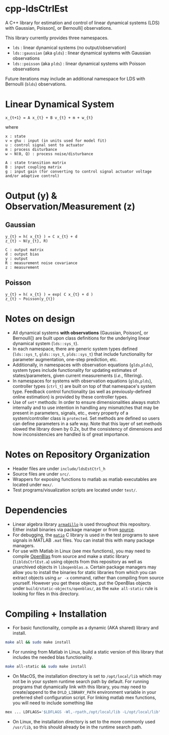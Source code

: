 # cpp-ldsCtrlEst
A C++ library for estimation and control of linear dynamical systems (LDS) with Gaussian, Poisson[, or Bernoulli] observations.

This library currently provides three namespaces.
 - `lds` : linear dynamical systems (no output/observation)
 - `lds::gaussian` (aka `glds`) : linear dynamical systems with Gaussian observations
 - `lds::poisson` (aka `plds`) : linear dynamical systems with Poisson observations

Future iterations may include an additional namespace for LDS with Bernoulli (`blds`) observations.

# Linear Dynamical System
	x_{t+1} = A x_{t} + B v_{t} + m + w_{t}

where

	x : state
	v = g%u : input (in units used for model fit)
	u : control signal sent to actuator
	m : process disturbance
	w ~ N(0, Q) : process noise/disturbance

	A : state transition matrix
	B : input coupling matrix
	g : input gain (for converting to control signal actuator voltage and/or adaptive control)

# Output (y) & Observation/Measurement (z)
## Gaussian
	y_{t} = h( x_{t} ) = C x_{t} + d
	z_{t} ~ N(y_{t}, R)

	C : output matrix
	d : output bias
	y : output
	R : measurement noise covariance
	z : measurement

## Poisson
	y_{t} = h( x_{t} ) = exp( C x_{t} + d )
	z_{t} ~ Poisson(y_{t})

# Notes on design
 - All dynamical systems **with observations** (Gaussian, Poisson[, or Bernoulli]) are built upon class definitions for the underlying linear dynamical system (`lds::sys_t`).
 - In each namespace, there are generic system types defined (`lds::sys_t`, `glds::sys_t`, `plds::sys_t`) that include functionality for parameter augmentation, one-step prediction, etc.
 - Additionally, in namespaces with observation equations (`glds`,`plds`), system types include functionality for updating estimates of states/parameters, given current measurements (*i.e.*, filtering).
 - In namespaces for systems with observation equations (`glds`,`plds`), controller types (`ctrl_t`) are built on top of that namespace's system type. Feedback control functionality (as well as previously-defined online estimation) is provided by these controller types.
 - Use of `set*` methods: In order to ensure dimensionalities always match internally and to use intention in handling any mismatches that may be present in parameters, signals, etc., every property of a system/controller class is `protected`. Set methods are defined so users can define parameters in a safe way. Note that this layer of set methods slowed the library down by 0.2x, but the consistency of dimensions and how inconsistencies are handled is of great importance.

# Notes on Repository Organization
- Header files are under `include/ldsEstCtrl_h`
- Source files are under `src/`.
- Wrappers for exposing functions to matlab as matlab executables are located under `mex/`.
- Test programs/visualization scripts are located under `test/`.

# Dependencies
-  Linear algebra library [`armadillo`](http://arma.sourceforge.net/) is used throughout this repository. Either install binaries via package manager or from [source](https://gitlab.com/conradsnicta/armadillo-code).
- For debugging, the [`matio`](https://github.com/tbeu/matio) C library is used in the test programs to save signals in MATLAB `.mat` files. You can install this with many package managers.
-  For use with Matlab in Linux (see mex functions), you may need to compile [OpenBlas](http://www.openblas.net/) from source and make a static library (`libldsCtrlEst.a`) using objects from this repository as well as unarchived objects in `libopenblas.a`. Certain package managers may allow you to install the binaries for static libraries from which you can extract objects using `ar -x` command, rather than compiling from source yourself. However you get these objects, put the OpenBlas objects under `build/static-objects/openblas/`, as the `make all-static` rule is looking for files in this directory.

# Compiling + Installation
- For basic functionality, compile as a dynamic (AKA shared) library and install.
 ```bash
make all && sudo make install
```
- For running from Matlab in Linux, build a static version of this library that includes the needed blas functionality.
```bash
make all-static && sudo make install
```
- On MacOS, the installation directory is set to `/opt/local/lib` which may not be in your system runtime search path by default. For running programs that dynamically link with this library, you may need to create/append to the `DYLD_LIBRARY_PATH` environment variable in your preferred shell configuration script. For linking matlab mex functions, you will need to include something like
```sh
mex ... LDFLAGS='$LDFLAGS -Wl,-rpath,/opt/local/lib -L/opt/local/lib' ... mex_fn_name.cpp
```

- On Linux, the installation directory is set to the more commonly used `/usr/lib`, so this should already be in the runtime search path.
